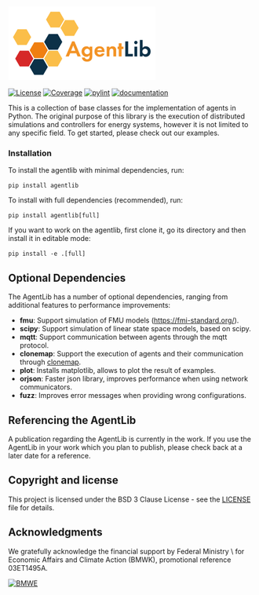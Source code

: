 <img src="./docs/images/logos/agentlib_logo/logo.svg" alt="drawing" height="150"/>


[![License](https://img.shields.io/badge/License-BSD%203--Clause-blue.svg)](https://opensource.org/licenses/BSD-3-Clause)
[![Coverage](https://rwth-ebc.github.io/AgentLib/main/coverage/badge.svg)](https://rwth-ebc.github.io/AgentLib/main/coverage/)
[![pylint](https://rwth-ebc.github.io/AgentLib/main/pylint/pylint.svg)](https://rwth-ebc.github.io/AgentLib/main/pylint/pylint.html)
[![documentation](https://rwth-ebc.github.io/AgentLib/main/docs/doc.svg)](https://rwth-ebc.github.io/AgentLib/main/docs/index.html)


This is a collection of base classes for the implementation of agents in Python.
The original purpose of this library is the execution of distributed simulations and controllers for energy systems, however it is not limited to any specific field.
To get started, please check out our examples.


### Installation

To install the agentlib with minimal dependencies, run:

```
pip install agentlib
```

To install with full dependencies (recommended), run:
```
pip install agentlib[full]
```

If you want to work on the agentlib, first clone it, go its directory and then install it in editable mode:

```
pip install -e .[full]
```

## Optional Dependencies
The AgentLib has a number of optional dependencies, ranging from additional features to performance improvements:
 
 - **fmu**: Support simulation of FMU models (https://fmi-standard.org/).
 - **scipy**: Support simulation of linear state space models, based on scipy.
 - **mqtt**: Support communication between agents through the mqtt protocol.
 - **clonemap**: Support the execution of agents and their communication through [clonemap](https://github.com/sogno-platform/clonemap).
 - **plot**: Installs matplotlib, allows to plot the result of examples.
 - **orjson**: Faster json library, improves performance when using network communicators.
 - **fuzz**: Improves error messages when providing wrong configurations.

## Referencing the AgentLib

A publication regarding the AgentLib is currently in the work.
If you use the AgentLib in your work which you plan to publish, please check back at a later date for a reference.

## Copyright and license

This project is licensed under the BSD 3 Clause License - see the [LICENSE](LICENSE) file for details.

## Acknowledgments

We gratefully acknowledge the financial support by Federal Ministry \\ for Economic Affairs and Climate Action (BMWK), promotional reference 03ET1495A.


<a href="www.bmwk.de"> <img alt="BMWE" src="docs/images/logos/BMWK_en_logo.png" height="120"> </a>
